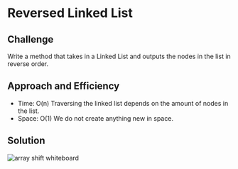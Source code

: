 # Reversed Linked List

## Challenge 
Write a method that takes in a Linked List and outputs the nodes in the list in reverse order.

## Approach and Efficiency

- Time: O(n)	Traversing the linked list depends on the amount of nodes in the list.
- Space: O(1) We do not create anything new in space.

## Solution
![array shift whiteboard](https://github.com/trecain/Data-Structures-and-Algorithms/blob/array_shift/assets/arrayShift.jpg)
